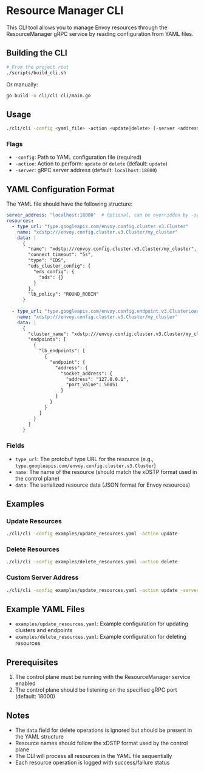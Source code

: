 # Resource Manager CLI

This CLI tool allows you to manage Envoy resources through the ResourceManager gRPC service by reading configuration from YAML files.

## Building the CLI

```bash
# From the project root
./scripts/build_cli.sh
```

Or manually:
```bash
go build -o cli/cli cli/main.go
```

## Usage

```bash
./cli/cli -config <yaml_file> -action <update|delete> [-server <address>]
```

### Flags

- `-config`: Path to YAML configuration file (required)
- `-action`: Action to perform: `update` or `delete` (default: `update`)
- `-server`: gRPC server address (default: `localhost:18000`)

## YAML Configuration Format

The YAML file should have the following structure:

```yaml
server_address: "localhost:18000"  # Optional, can be overridden by -server flag
resources:
  - type_url: "type.googleapis.com/envoy.config.cluster.v3.Cluster"
    name: "xdstp:///envoy.config.cluster.v3.Cluster/my_cluster"
    data: |
      {
        "name": "xdstp:///envoy.config.cluster.v3.Cluster/my_cluster",
        "connect_timeout": "5s",
        "type": "EDS",
        "eds_cluster_config": {
          "eds_config": {
            "ads": {}
          }
        },
        "lb_policy": "ROUND_ROBIN"
      }
  
  - type_url: "type.googleapis.com/envoy.config.endpoint.v3.ClusterLoadAssignment"
    name: "xdstp:///envoy.config.cluster.v3.Cluster/my_cluster"
    data: |
      {
        "cluster_name": "xdstp:///envoy.config.cluster.v3.Cluster/my_cluster",
        "endpoints": [
          {
            "lb_endpoints": [
              {
                "endpoint": {
                  "address": {
                    "socket_address": {
                      "address": "127.0.0.1",
                      "port_value": 50051
                    }
                  }
                }
              }
            ]
          }
        ]
      }
```

### Fields

- `type_url`: The protobuf type URL for the resource (e.g., `type.googleapis.com/envoy.config.cluster.v3.Cluster`)
- `name`: The name of the resource (should match the xDSTP format used in the control plane)
- `data`: The serialized resource data (JSON format for Envoy resources)

## Examples

### Update Resources

```bash
./cli/cli -config examples/update_resources.yaml -action update
```

### Delete Resources

```bash
./cli/cli -config examples/delete_resources.yaml -action delete
```

### Custom Server Address

```bash
./cli/cli -config examples/update_resources.yaml -action update -server localhost:18001
```

## Example YAML Files

- `examples/update_resources.yaml`: Example configuration for updating clusters and endpoints
- `examples/delete_resources.yaml`: Example configuration for deleting resources

## Prerequisites

1. The control plane must be running with the ResourceManager service enabled
2. The control plane should be listening on the specified gRPC port (default: 18000)

## Notes

- The `data` field for delete operations is ignored but should be present in the YAML structure
- Resource names should follow the xDSTP format used by the control plane
- The CLI will process all resources in the YAML file sequentially
- Each resource operation is logged with success/failure status 
